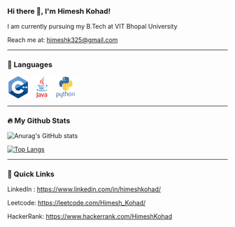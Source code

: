 ### Hi there 👋, I'm Himesh Kohad!

I am currently pursuing my B.Tech at VIT Bhopal University

Reach me at: himeshk325@gmail.com

---

### :book: Languages

<img src="https://github.com/devicons/devicon/blob/master/icons/cplusplus/cplusplus-original.svg" alt="Cplusplus logo"  width="50" height ="50" /> <img src="https://github.com/devicons/devicon/blob/master/icons/java/java-original-wordmark.svg" alt="Cplusplus logo"  width="50" height ="50" /> <img src="https://github.com/devicons/devicon/blob/master/icons/python/python-original-wordmark.svg" alt="Python logo"  width="50" height ="50" /> 

---

### :fire: My Github Stats 
<!-- <img src="https://komarev.com/ghpvc/?username=HimeshKohad&label=Profile%20views&color=0e75b6&style=flat" alt="HimeshKohad" />
<a href="https://github.com/ryo-ma/github-profile-trophy"><img src="https://github-profile-trophy.vercel.app/?username=HimeshKohad" alt="HimeshKohad" /></a> -->

![Anurag's GitHub stats](https://github-readme-stats.vercel.app/api?username=HimeshKohad&show_icons=true&theme=radical)

[![Top Langs](https://github-readme-stats.vercel.app/api/top-langs/?username=HimeshKohad&layout=compact)](https://github.com/anuraghazra/github-readme-stats)

---

### :link: Quick Links
LinkedIn : https://www.linkedin.com/in/himeshkohad/

Leetcode: https://leetcode.com/Himesh_Kohad/

HackerRank: https://www.hackerrank.com/HimeshKohad



